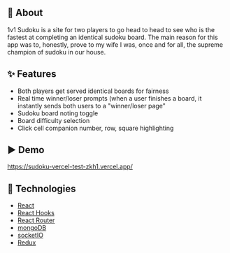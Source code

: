 ## 🎯 About
1v1 Sudoku is a site for two players to go head to head to see who is the fastest at completing an identical sudoku board.
The main reason for this app was to, honestly, prove to my wife I was, once and for all, the supreme champion of sudoku in our house.

## ✨ Features
- Both players get served identical boards for fairness
- Real time winner/loser prompts (when a user finishes a board, it instantly sends both users to a "winner/loser page"
- Sudoku board noting toggle
- Board difficulty selection
- Click cell companion number, row, square highlighting


## ▶️ Demo

https://sudoku-vercel-test-zkh1.vercel.app/

## 🚀 Technologies
- [React](https://reactjs.org/)
- [React Hooks](https://reactjs.org/docs/hooks-intro.html)
- [React Router](https://reactrouter.com/web/guides/quick-start)
- [mongoDB]()
- [socketIO]()
- [Redux]()

